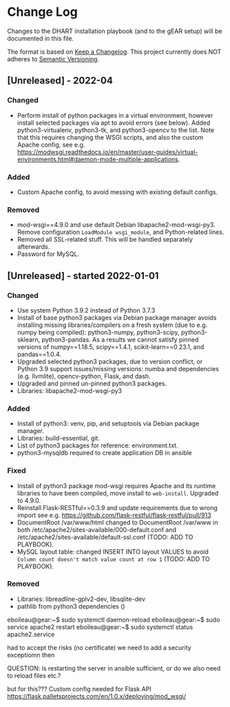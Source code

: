 # Change Log

Changes to the DHART installation playbook (and to the gEAR setup) will be documented in this file.

The format is based on [Keep a Changelog](http://keepachangelog.com/).
This project currently does NOT adheres to [Semantic Versioning](http://semver.org/).

## [Unreleased] - 2022-04

### Changed
- Perform install of python packages in a virtual environment, however install selected packages via apt to avoid errors (see below). Added python3-virtualenv, python3-tk, and python3-opencv to the list. Note that this requires changing the WSGI scripts, and also the custom Apache config, see e.g. https://modwsgi.readthedocs.io/en/master/user-guides/virtual-environments.html#daemon-mode-multiple-applications.

### Added 
- Custom Apache config, to avoid messing with existing default configs.

### Removed
- mod-wsgi==4.9.0 and use default Debian libapache2-mod-wsgi-py3. Remove configuration `LoadModule wsgi_module`, and Python-related lines.
- Removed all SSL-related stuff. This will be handled separately afterwards.
- Password for MySQL.

## [Unreleased] - started 2022-01-01

### Changed
- Use system Python 3.9.2 instead of Python 3.7.3 
- Install of base python3 packages via Debian package manager avoids installing missing libraries/compilers on a fresh system (due to e.g. numpy being compiled): python3-numpy, python3-scipy, python3-sklearn, python3-pandas. As a results we cannot satisfy pinned versions of numpy==1.18.5, scipy==1.4.1, scikit-learn==0.23.1, and pandas==1.0.4.
- Upgraded selected python3 packages, due to version conflict, or Python 3.9 support issues/missing versions: numba and dependencies (e.g. llvmlite), opencv-python, Flask, and dash. 
- Upgraded and pinned un-pinned python3 packages.
- Libraries: libapache2-mod-wsgi-py3

### Added
- Install of python3: venv, pip, and setuptools via Debian package manager.
- Libraries: build-essential, git.
- List of python3 packages for reference: environment.txt.
- python3-mysqldb required to create application DB in ansible

### Fixed
- Install of python3 package mod-wsgi requires Apache and its runtime libraries to have been compiled, move install to `web-install`. Upgraded to 4.9.0.
- Reinstall Flask-RESTful==0.3.9 and update requirements due to wrong import see e.g. https://github.com/flask-restful/flask-restful/pull/913
- DocumentRoot /var/www/html changed to DocumentRoot /var/www in both /etc/apache2/sites-available/000-default.conf and /etc/apache2/sites-available/default-ssl.conf (TODO: ADD TO PLAYBOOK).
- MySQL layout table: changed INSERT INTO layout VALUES to avoid `Column count doesn't match value count at row 1` (TODO: ADD TO PLAYBOOK).

### Removed
- Libraries: libreadline-gplv2-dev, libsqlite-dev
- pathlib from python3 dependencies ()


                
                





eboileau@gear:~$ sudo systemctl daemon-reload
eboileau@gear:~$ sudo service apache2 restart
eboileau@gear:~$ sudo systemctl status apache2.service

had to accept the risks (no certificate)
we need to add a security exceptiomn then

QUESTION: is restarting the server in ansible sufficient, or do we also need to reload files etc.?


but for this???
Custom config needed for Flask API
https://flask.palletsprojects.com/en/1.0.x/deploying/mod_wsgi/





